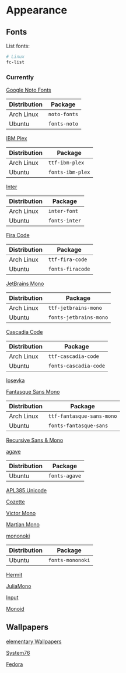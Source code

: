 # Appearance

## Fonts

List fonts:

```sh
# Linux
fc-list
```

### Currently

[Google Noto Fonts](https://www.google.com/get/noto/)

| Distribution | Package      |
| ------------ | ------------ |
| Arch Linux   | `noto-fonts` |
| Ubuntu       | `fonts-noto` |

[IBM Plex](https://github.com/IBM/plex)

| Distribution | Package          |
| ------------ | ---------------- |
| Arch Linux   | `ttf-ibm-plex`   |
| Ubuntu       | `fonts-ibm-plex` |

[Inter](https://github.com/rsms/inter)

| Distribution | Package       |
| ------------ | ------------- |
| Arch Linux   | `inter-font`  |
| Ubuntu       | `fonts-inter` |

[Fira Code](https://github.com/tonsky/FiraCode)

| Distribution | Package          |
| ------------ | ---------------- |
| Arch Linux   | `ttf-fira-code`  |
| Ubuntu       | `fonts-firacode` |

[JetBrains Mono](https://github.com/JetBrains/JetBrainsMono)

| Distribution | Package                |
| ------------ | ---------------------- |
| Arch Linux   | `ttf-jetbrains-mono`   |
| Ubuntu       | `fonts-jetbrains-mono` |

[Cascadia Code](https://github.com/microsoft/cascadia-code)

| Distribution | Package               |
| ------------ | --------------------- |
| Arch Linux   | `ttf-cascadia-code`   |
| Ubuntu       | `fonts-cascadia-code` |

[Iosevka](https://github.com/be5invis/Iosevka)

[Fantasque Sans Mono](https://github.com/belluzj/fantasque-sans)

| Distribution | Package                   |
| ------------ | ------------------------- |
| Arch Linux   | `ttf-fantasque-sans-mono` |
| Ubuntu       | `fonts-fantasque-sans`    |

[Recursive Sans & Mono](https://github.com/arrowtype/recursive)

[agave](https://github.com/blobject/agave)

| Distribution | Package       |
| ------------ | ------------- |
| Ubuntu       | `fonts-agave` |

[APL385 Unicode](https://apl385.com/fonts/index.htm)

[Cozette](https://github.com/slavfox/Cozette)

[Victor Mono](https://github.com/rubjo/victor-mono)

[Martian Mono](https://github.com/evilmartians/mono)

[mononoki](https://github.com/madmalik/mononoki)

| Distribution | Package          |
| ------------ | ---------------- |
| Ubuntu       | `fonts-mononoki` |

[Hermit](https://github.com/pcaro90/hermit)

[JuliaMono](https://github.com/cormullion/juliamono)

[Input](https://input.djr.com/)

[Monoid](https://github.com/larsenwork/monoid)

## Wallpapers

[elementary Wallpapers](https://github.com/elementary/wallpapers)

[System76](https://system76.com/merch/desktop-wallpapers)

[Fedora](https://github.com/fedoradesign/backgrounds)
